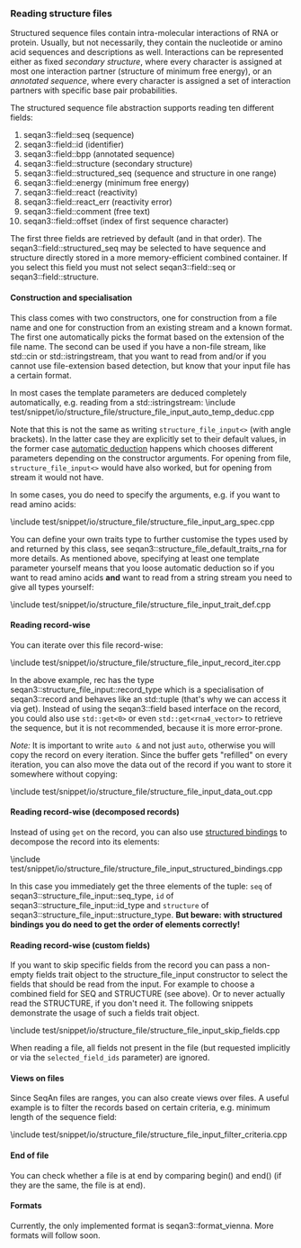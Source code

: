 ### Reading structure files

Structured sequence files contain intra-molecular interactions of RNA or protein. Usually, but not necessarily, they
contain the nucleotide or amino acid sequences and descriptions as well. Interactions can be represented
either as fixed _secondary structure_, where every character is assigned at most one interaction partner
(structure of minimum free energy), or an _annotated sequence_, where every character is assigned a set
of interaction partners with specific base pair probabilities.

The structured sequence file abstraction supports reading ten different fields:

1. seqan3::field::seq (sequence)
2. seqan3::field::id (identifier)
3. seqan3::field::bpp (annotated sequence)
4. seqan3::field::structure (secondary structure)
5. seqan3::field::structured_seq (sequence and structure in one range)
6. seqan3::field::energy (minimum free energy)
7. seqan3::field::react (reactivity)
8. seqan3::field::react_err (reactivity error)
9. seqan3::field::comment (free text)
10. seqan3::field::offset (index of first sequence character)

The first three fields are retrieved by default (and in that order). The seqan3::field::structured_seq may be
selected to have sequence and structure directly stored in a more memory-efficient combined container.
If you select this field you must not select seqan3::field::seq or seqan3::field::structure.

#### Construction and specialisation

This class comes with two constructors, one for construction from a file name and one for construction from
an existing stream and a known format. The first one automatically picks the format based on the extension
of the file name. The second can be used if you have a non-file stream, like std::cin or std::istringstream,
that you want to read from and/or if you cannot use file-extension based detection, but know that your input
file has a certain format.

In most cases the template parameters are deduced completely automatically, e.g. reading from a std::istringstream:
\include test/snippet/io/structure_file/structure_file_input_auto_temp_deduc.cpp

Note that this is not the same as writing `structure_file_input<>` (with angle brackets). In the latter case they are
explicitly set to their default values, in the former case
[automatic deduction](https://en.cppreference.com/w/cpp/language/class_template_argument_deduction) happens which
chooses different parameters depending on the constructor arguments. For opening from file, `structure_file_input<>`
would have also worked, but for opening from stream it would not have.

In some cases, you do need to specify the arguments, e.g. if you want to read amino acids:

\include test/snippet/io/structure_file/structure_file_input_arg_spec.cpp

You can define your own traits type to further customise the types used by and returned by this class, see
seqan3::structure_file_default_traits_rna for more details. As mentioned above, specifying at least one
template parameter yourself means that you loose automatic deduction so if you want to read amino acids **and**
want to read from a string stream you need to give all types yourself:

\include test/snippet/io/structure_file/structure_file_input_trait_def.cpp

#### Reading record-wise

You can iterate over this file record-wise:

\include test/snippet/io/structure_file/structure_file_input_record_iter.cpp

In the above example, rec has the type seqan3::structure_file_input::record_type which is a specialisation of
seqan3::record and behaves like an std::tuple (that's why we can access it via get). Instead of using the seqan3::field
based interface on the record, you could also use `std::get<0>` or even `std::get<rna4_vector>` to retrieve the
sequence, but it is not recommended, because it is more error-prone.

*Note:* It is important to write `auto &` and not just `auto`, otherwise you will copy the record on every iteration.
Since the buffer gets "refilled" on every iteration, you can also move the data out of the record if you want
to store it somewhere without copying:

\include test/snippet/io/structure_file/structure_file_input_data_out.cpp

#### Reading record-wise (decomposed records)

Instead of using `get` on the record, you can also use
[structured bindings](https://en.cppreference.com/w/cpp/language/structured_binding)
to decompose the record into its elements:

\include test/snippet/io/structure_file/structure_file_input_structured_bindings.cpp

In this case you immediately get the three elements of the tuple: `seq` of seqan3::structure_file_input::seq_type,
`id` of seqan3::structure_file_input::id_type and `structure` of seqan3::structure_file_input::structure_type.
**But beware: with structured bindings you do need to get the order of elements correctly!**

#### Reading record-wise (custom fields)

If you want to skip specific fields from the record you can pass a non-empty fields trait object to the
structure_file_input constructor to select the fields that should be read from the input. For example to choose a
combined field for SEQ and STRUCTURE (see above). Or to never actually read the STRUCTURE, if you don't need it.
The following snippets demonstrate the usage of such a fields trait object.

\include test/snippet/io/structure_file/structure_file_input_skip_fields.cpp

When reading a file, all fields not present in the file (but requested implicitly or via the `selected_field_ids`
parameter) are ignored.

#### Views on files

Since SeqAn files are ranges, you can also create views over files. A useful example is to filter the records
based on certain criteria, e.g. minimum length of the sequence field:

\include test/snippet/io/structure_file/structure_file_input_filter_criteria.cpp

#### End of file

You can check whether a file is at end by comparing begin() and end() (if they are the same, the file is at end).

#### Formats

Currently, the only implemented format is seqan3::format_vienna. More formats will follow soon.
